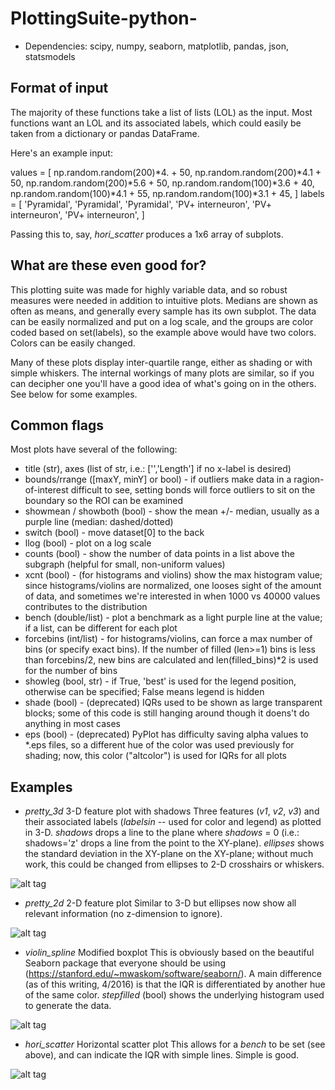 # PlottingSuite-python-


* Dependencies: scipy, numpy, seaborn, matplotlib, pandas, json, statsmodels

## Format of input
The majority of these functions take a list of lists (LOL) as the input. Most functions want an LOL and its associated labels, which could easily be taken from a dictionary or pandas DataFrame.

Here's an example input:

values = [
  np.random.random(200)*4. + 50,
  np.random.random(200)*4.1 + 50,
  np.random.random(200)*5.6 + 50,
  np.random.random(100)*3.6 + 40,
  np.random.random(100)*4.1 + 55,
  np.random.random(100)*3.1 + 45,
  ]
labels = [
  'Pyramidal',
  'Pyramidal',
  'Pyramidal',
  'PV+ interneuron',
  'PV+ interneuron',
  'PV+ interneuron',
  ]

Passing this to, say, *hori_scatter* produces a 1x6 array of subplots.

## What are these even good for?
This plotting suite was made for highly variable data, and so robust measures were needed in addition to intuitive plots. Medians are shown as often as means, and generally every sample has its own subplot. The data can be easily normalized and put on a log scale, and the groups are color coded based on set(labels), so the example above would have two colors. Colors can be easily changed.

Many of these plots display inter-quartile range, either as shading or with simple whiskers. The internal workings of many plots are similar, so if you can decipher one you'll have a good idea of what's going on in the others. See below for some examples.

## Common flags
Most plots have several of the following:
* title (str), axes (list of str, i.e.: ['','Length'] if no x-label is desired)
* bounds/rrange ([maxY, minY] or bool) - if outliers make data in a ragion-of-interest difficult to see, setting bonds will force outliers to sit on the boundary so the ROI can be examined
* showmean / showboth (bool) - show the mean +/- median, usually as a purple line (median: dashed/dotted)
* switch (bool)    - move dataset[0] to the back
* llog (bool)      - plot on a log scale
* counts (bool)    - show the number of data points in a list above the subgraph (helpful for small, non-uniform values)
* xcnt (bool)      - (for histograms and violins) show the max histogram value; since histograms/violins are normalized, one looses sight of the amount of data, and sometimes we're interested in when 1000 vs 40000 values contributes to the distribution
* bench (double/list) - plot a benchmark as a light purple line at the value; if a list, can be different for each plot
* forcebins (int/list) - for histograms/violins, can force a max number of bins (or specify exact bins). If the number of filled (len>=1) bins is less than forcebins/2, new bins are calculated and len(filled_bins)*2 is used for the number of bins
* showleg (bool, str) - if True, 'best' is used for the legend position, otherwise can be specified; False means legend is hidden
* shade (bool)     - (deprecated) IQRs used to be shown as large transparent blocks; some of this code is still hanging around though it doens't do anything in most cases
* eps (bool)       - (deprecated) PyPlot has difficulty saving alpha values to *.eps files, so a different hue of the color was used previously for shading; now, this color ("altcolor") is used for IQRs for all plots


## Examples

* *pretty_3d* 3-D feature plot with shadows
Three features (_v1_, _v2_, _v3_) and their associated labels (_labelsin_ -- used for color and legend) as plotted in 3-D. _shadows_ drops a line to the plane where _shadows_ = 0 (i.e.: shadows='z' drops a line from the point to the XY-plane). _ellipses_ shows the standard deviation in the XY-plane on the XY-plane; without much work, this could be changed from ellipses to 2-D crosshairs or whiskers.

![alt tag](https://raw.githubusercontent.com/username/projectname/branch/path/to/img.png)

* *pretty_2d* 2-D feature plot
Similar to 3-D but ellipses now show all relevant information (no z-dimension to ignore).

![alt tag](https://raw.githubusercontent.com/username/projectname/branch/path/to/img.png)

* *violin_spline* Modified boxplot
This is obviously based on the beautiful Seaborn package that everyone should be using (https://stanford.edu/~mwaskom/software/seaborn/). A main difference (as of this writing, 4/2016) is that the IQR is differentiated by another hue of the same color. _stepfilled_ (bool) shows the underlying histogram used to generate the data.

![alt tag](https://raw.githubusercontent.com/username/projectname/branch/path/to/img.png)

* *hori_scatter* Horizontal scatter plot
This allows for a _bench_ to be set (see above), and can indicate the IQR with simple lines. Simple is good.

![alt tag](https://raw.githubusercontent.com/username/projectname/branch/path/to/img.png)
